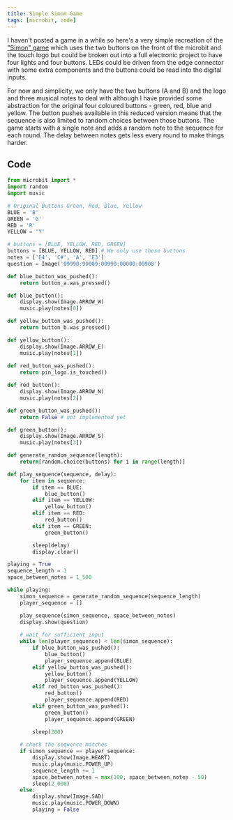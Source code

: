 ```yaml
---
title: Simple Simon Game
tags: [microbit, code]
---
```


I haven't posted a game in a while so here's a very simple recreation of the ["Simon" game](https://en.wikipedia.org/wiki/Simon_(game)) 
which uses the two buttons on the front of the microbit and the touch logo but could be broken out into a full electronic 
project to have four lights and four buttons. LEDs could be driven from the edge connector with some 
extra components and the buttons could be read into the digital inputs.

For now and simplicity, we only have the two buttons (A and B) and the logo and three musical notes to deal with although I have provided some 
abstraction for the original four coloured buttons - green, red, blue and yellow. The button pushes available in this 
reduced version means that the sequence is also limited to random choices between those buttons. The game starts 
with a single note and adds a random note to the sequence for each round. The delay between notes gets less
every round to make things harder. 

## Code

```python
from microbit import *
import random
import music

# Original Buttons Green, Red, Blue, Yellow
BLUE = 'B'
GREEN = 'G'
RED = 'R'
YELLOW = 'Y'

# buttons = [BLUE, YELLOW, RED, GREEN]
buttons = [BLUE, YELLOW, RED] # We only use these buttons 
notes = ['E4', 'C#', 'A', 'E3']
question = Image('09990:90009:00990:00000:00900')

def blue_button_was_pushed():
    return button_a.was_pressed()

def blue_button():
    display.show(Image.ARROW_W)
    music.play(notes[0])

def yellow_button_was_pushed():
    return button_b.was_pressed()

def yellow_button():
    display.show(Image.ARROW_E)
    music.play(notes[1])
    
def red_button_was_pushed():
    return pin_logo.is_touched()

def red_button():
    display.show(Image.ARROW_N)
    music.play(notes[2])

def green_button_was_pushed():
    return False # not implemented yet

def green_button():
    display.show(Image.ARROW_S)
    music.play(notes[3])

def generate_random_sequence(length):
    return[random.choice(buttons) for i in range(length)]

def play_sequence(sequence, delay):
    for item in sequence:
        if item == BLUE:
            blue_button()
        elif item == YELLOW:
            yellow_button()
        elif item == RED:
            red_button()
        elif item == GREEN:
            green_button()

        sleep(delay)
        display.clear()

playing = True
sequence_length = 1
space_between_notes = 1_500

while playing:
    simon_sequence = generate_random_sequence(sequence_length)
    player_sequence = []

    play_sequence(simon_sequence, space_between_notes)
    display.show(question)
    
    # wait for sufficient input
    while len(player_sequence) < len(simon_sequence):
        if blue_button_was_pushed():
            blue_button()
            player_sequence.append(BLUE)
        elif yellow_button_was_pushed():
            yellow_button()
            player_sequence.append(YELLOW)
        elif red_button_was_pushed():
            red_button()
            player_sequence.append(RED)
        elif green_button_was_pushed():
            green_button()
            player_sequence.append(GREEN)
            
        sleep(200)

    # check the sequence matches
    if simon_sequence == player_sequence:
        display.show(Image.HEART)
        music.play(music.POWER_UP)
        sequence_length += 1
        space_between_notes = max(100, space_between_notes - 50)
        sleep(2_000)
    else:
        display.show(Image.SAD)
        music.play(music.POWER_DOWN)
        playing = False
```

